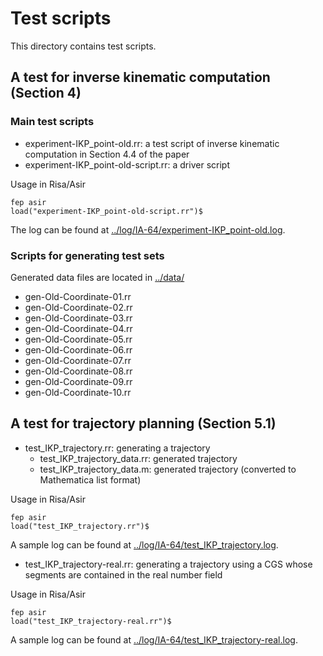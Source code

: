 # Test scripts
This directory contains test scripts.

## A test for inverse kinematic computation (Section 4)

### Main test scripts

- experiment-IKP_point-old.rr: a test script of inverse kinematic computation in Section 4.4 of the paper
- experiment-IKP_point-old-script.rr: a driver script

Usage in Risa/Asir
```
fep asir
load("experiment-IKP_point-old-script.rr")$
```
The log can be found at [../log/IA-64/experiment-IKP_point-old.log](../log/IA-64/experiment-IKP_point-old.log).

### Scripts for generating test sets

Generated data files are located in [../data/](../data/)

- gen-Old-Coordinate-01.rr
- gen-Old-Coordinate-02.rr
- gen-Old-Coordinate-03.rr
- gen-Old-Coordinate-04.rr
- gen-Old-Coordinate-05.rr
- gen-Old-Coordinate-06.rr
- gen-Old-Coordinate-07.rr
- gen-Old-Coordinate-08.rr
- gen-Old-Coordinate-09.rr
- gen-Old-Coordinate-10.rr

## A test for trajectory planning (Section 5.1)

- test_IKP_trajectory.rr: generating a trajectory
    - test_IKP_trajectory_data.rr: generated trajectory
    - test_IKP_trajectory_data.m: generated trajectory (converted to Mathematica list format)

Usage in Risa/Asir
```
fep asir
load("test_IKP_trajectory.rr")$
```
A sample log can be found at [../log/IA-64/test_IKP_trajectory.log](../log/IA-64/test_IKP_trajectory.log).

- test_IKP_trajectory-real.rr: generating a trajectory using a CGS whose segments are contained in the real number field

Usage in Risa/Asir
```
fep asir
load("test_IKP_trajectory-real.rr")$
```
A sample log can be found at [../log/IA-64/test_IKP_trajectory-real.log](../log/IA-64/test_IKP_trajectory-real.log).